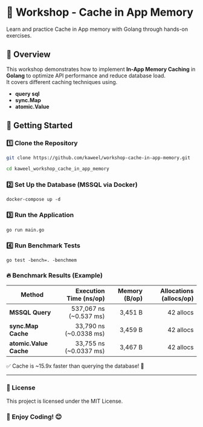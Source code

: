 # 🚀 Workshop - Cache in App Memory

Learn and practice Cache in App memory with Golang through hands-on exercises.

## 📌  Overview

This workshop demonstrates how to implement **In-App Memory Caching** in **Golang** to optimize API performance and reduce database load.  
It covers different caching techniques using.

- **query sql**
- **sync.Map**
- **atomic.Value**

## 🚀 Getting Started

### **1️⃣ Clone the Repository**

```sh
git clone https://github.com/kaweel/workshop-cache-in-app-memory.git

cd kaweel_workshop_cache_in_app_memory
```

### 2️⃣ Set Up the Database (MSSQL via Docker)

```ssh
docker-compose up -d
```

### 3️⃣ Run the Application

```ssh
go run main.go
```

### 4️⃣ Run Benchmark Tests

```ssh
go test -bench=. -benchmem
```

### 🔥 Benchmark Results (Example)

| Method                  | Execution Time (ns/op) | Memory (B/op) | Allocations (allocs/op) |
|-------------------------|----------------------:|--------------:|------------------------:|
| **MSSQL Query**         | 537,067 ns (~0.537 ms) | 3,451 B       | 42 allocs               |
| **sync.Map Cache**      | 33,790 ns (~0.0338 ms) | 3,459 B       | 42 allocs               |
| **atomic.Value Cache**  | 33,755 ns (~0.0337 ms) | 3,467 B       | 42 allocs               |

 ✅ Cache is ~15.9x faster than querying the database! 🚀

---

### 📜 License

This project is licensed under the MIT License.

### 🚀 Enjoy Coding! 😊
